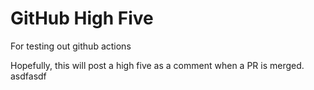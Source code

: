 # GitHub High Five

For testing out github actions

Hopefully, this will post a high five as a comment when a PR is merged.
asdfasdf
